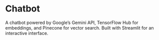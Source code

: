 # Chatbot
A chatbot powered by Google’s Gemini API, TensorFlow Hub for embeddings, and Pinecone for vector search. Built with Streamlit for an interactive interface.
